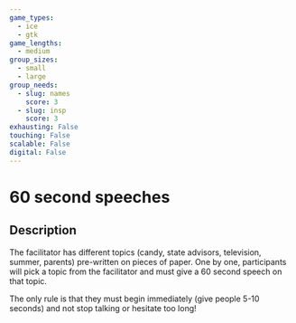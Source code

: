 ```yaml
---
game_types:
  - ice
  - gtk
game_lengths:
  - medium
group_sizes:
  - small
  - large
group_needs:
  - slug: names
    score: 3
  - slug: insp
    score: 3
exhausting: False
touching: False
scalable: False
digital: False
---
```

# 60 second speeches

## Description
The facilitator has different topics (candy, state advisors, television, summer, parents) pre-written on pieces of paper. One by one, participants will pick a topic from the facilitator and must give a 60 second speech on that topic.

The only rule is that they must begin immediately (give people 5-10 seconds) and not stop talking or hesitate too long!
